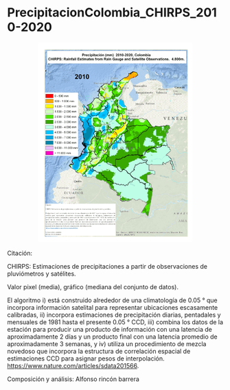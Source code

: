 # PrecipitacionColombia_CHIRPS_2010-2020

<p align="center">
  <img width="360" src="/Gif_Animacion/PrecipitacionColombia_CHIRPS_2010-2020.gif">
</p>

Citación:

CHIRPS: Estimaciones de precipitaciones a partir de observaciones de pluviómetros y satélites.

Valor pixel (media), gráfico (mediana del conjunto de datos).

El algoritmo i) está construido alrededor de una climatología de 0.05 ° que incorpora información satelital para representar ubicaciones escasamente calibradas, ii) incorpora estimaciones de precipitación diarias, pentadales y mensuales de 1981 hasta el presente 0.05 ° CCD, iii) combina los datos de la estación para producir una producto de información con una latencia de aproximadamente 2 días y un producto final con una latencia promedio de aproximadamente 3 semanas, y iv) utiliza un procedimiento de mezcla novedoso que incorpora la estructura de correlación espacial de estimaciones CCD para asignar pesos de interpolación.
 https://www.nature.com/articles/sdata201566.

Composición y análisis: Alfonso rincón barrera
